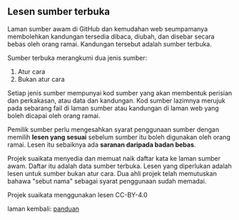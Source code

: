 ---
---

## Lesen sumber terbuka

Laman sumber awam di GitHub dan kemudahan web seumpamanya
membolehkan kandungan tersedia dibaca, diubah, dan disebar
secara bebas oleh orang ramai. Kandungan tersebut adalah
sumber terbuka.

Sumber terbuka merangkumi dua jenis sumber:

1. Atur cara
2. Bukan atur cara

Setiap jenis sumber mempunyai kod sumber yang akan membentuk
perisian dan perkakasan, atau data dan kandungan. Kod sumber
lazimnya merujuk pada sebarang fail di laman sumber atau
kandungan di laman web yang boleh dicapai oleh orang ramai.

Pemilik sumber perlu mengesahkan syarat penggunaan sumber
dengan memilih **lesen yang sesuai** sebelum sumber itu
boleh digunakan oleh orang ramai. Lesen itu sebaiknya ada
**saranan daripada badan bebas**.

Projek suaikata menyedia dan memuat naik daftar kata ke
laman sumber awam. Daftar itu adalah data sumber terbuka.
Lesen yang diperlukan adalah lesen untuk sumber bukan atur
cara. Dua ahli projek telah memutuskan bahawa "sebut nama"
sebagai syarat penggunaan sudah memadai.

Projek suaikata menggunakan lesen CC-BY-4.0

laman kembali: [panduan][0]

  [0]: ../index.md
